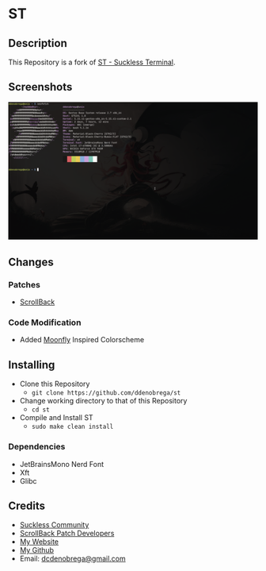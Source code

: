 # ST
## Description
This Repository is a fork of [ST - Suckless Terminal](https://st.suckless.org).

## Screenshots
![Image](./Assets/st.png)

## Changes
### Patches
- [ScrollBack](https://st.suckless.org/patches/scrollback/st-scrollback-20210507-4536f46.diff)
### Code Modification
- Added [Moonfly](https://github.com/bluz71/vim-moonfly-colors) Inspired Colorscheme

## Installing
- Clone this Repository
	- `git clone https://github.com/ddenobrega/st`
- Change working directory to that of this Repository
	- `cd st`
- Compile and Install ST
	- `sudo make clean install`


### Dependencies
- JetBrainsMono Nerd Font
- Xft
- Glibc


## Credits
- [Suckless Community](https://suckless.org)
- [ScrollBack Patch Developers](https://st.suckless.org/patches/scrollback/)
- [My Website](https://ddenobrega.github.io)
- [My Github](https://github.com/ddenobrega)
- Email: dcdenobrega@gmail.com



